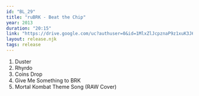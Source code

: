 ```yaml
---
id: "BL_29"
title: "ruBRK - Beat the Chip"
year: 2013
duration: "20:15"
link: "https://drive.google.com/uc?authuser=0&id=1MlxZlJcpznaP9z1xuK3J63KRSN4Pb8sz&export=download"
layout: release.njk
tags: release
---
```


01. Duster
02. Rhyrdo
03. Coins Drop
04. Give Me Something to BRK
05. Mortal Kombat Theme Song (RAW Cover)
